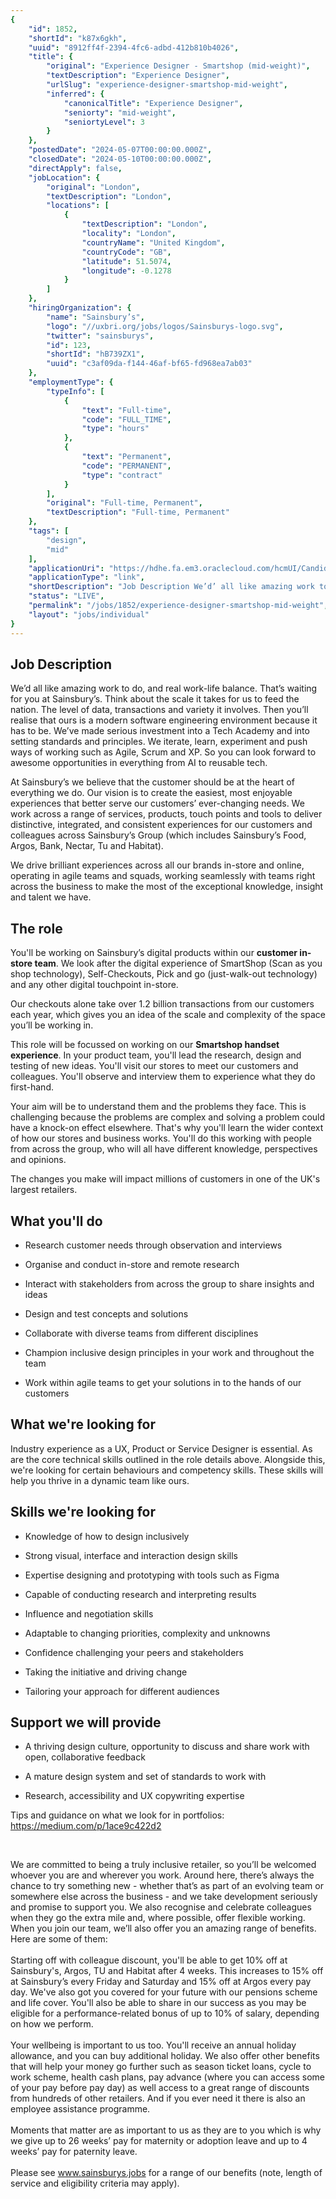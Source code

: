 ```yaml
---
{
	"id": 1852,
	"shortId": "k87x6gkh",
	"uuid": "8912ff4f-2394-4fc6-adbd-412b810b4026",
	"title": {
		"original": "Experience Designer - Smartshop (mid-weight)",
		"textDescription": "Experience Designer",
		"urlSlug": "experience-designer-smartshop-mid-weight",
		"inferred": {
			"canonicalTitle": "Experience Designer",
			"seniorty": "mid-weight",
			"seniortyLevel": 3
		}
	},
	"postedDate": "2024-05-07T00:00:00.000Z",
	"closedDate": "2024-05-10T00:00:00.000Z",
	"directApply": false,
	"jobLocation": {
		"original": "London",
		"textDescription": "London",
		"locations": [
			{
				"textDescription": "London",
				"locality": "London",
				"countryName": "United Kingdom",
				"countryCode": "GB",
				"latitude": 51.5074,
				"longitude": -0.1278
			}
		]
	},
	"hiringOrganization": {
		"name": "Sainsbury’s",
		"logo": "//uxbri.org/jobs/logos/Sainsburys-logo.svg",
		"twitter": "sainsburys",
		"id": 123,
		"shortId": "hB739ZX1",
		"uuid": "c3af09da-f144-46af-bf65-fd968ea7ab03"
	},
	"employmentType": {
		"typeInfo": [
			{
				"text": "Full-time",
				"code": "FULL_TIME",
				"type": "hours"
			},
			{
				"text": "Permanent",
				"code": "PERMANENT",
				"type": "contract"
			}
		],
		"original": "Full-time, Permanent",
		"textDescription": "Full-time, Permanent"
	},
	"tags": [
		"design",
		"mid"
	],
	"applicationUri": "https://hdhe.fa.em3.oraclecloud.com/hcmUI/CandidateExperience/en/sites/CX/requisitions/preview/233689/apply/email",
	"applicationType": "link",
	"shortDescription": "Job Description We’d’ all like amazing work to do, and real work-life- balance. That’s’ waiting for you at Sainsbury’s’. Think about the scale it takes for us to feed the nation. The level of data,",
	"status": "LIVE",
	"permalink": "/jobs/1852/experience-designer-smartshop-mid-weight",
	"layout": "jobs/individual"
}
---
```

<h2>Job Description</h2><p>We’d all like amazing work to do, and real work-life balance. That’s waiting for you at Sainsbury’s. Think about the scale it takes for us to feed the nation. The level of data, transactions and variety it involves. Then you’ll realise that ours is a modern software engineering environment because it has to be. We’ve made serious investment into a Tech Academy and into setting standards and principles. We iterate, learn, experiment and push ways of working such as Agile, Scrum and XP. So you can look forward to awesome opportunities in everything from AI to reusable tech.</p><p>At Sainsbury’s we believe that the customer should be at the heart of everything we do.&nbsp;Our vision is to create the easiest, most enjoyable experiences that better serve our customers’ ever-changing needs. We work across a range of services, products, touch points and tools to deliver distinctive, integrated, and consistent experiences for our customers and colleagues across Sainsbury’s Group (which includes Sainsbury’s Food, Argos, Bank, Nectar, Tu and Habitat).</p><p>We drive brilliant experiences across all our brands in-store and online, operating in agile teams and squads, working seamlessly with teams right across the business to make the most of the exceptional knowledge, insight and talent we have.</p><h2>The role</h2><p>You'll be working on Sainsbury’s digital products within our <strong>customer in-store team</strong>. We look after the digital experience of SmartShop (Scan as you shop technology), Self-Checkouts, Pick and go (just-walk-out technology) and any other digital touchpoint in-store.&nbsp;&nbsp;</p><p>Our checkouts alone take over 1.2 billion transactions from our customers each year, which gives you an idea of the scale and complexity of the space you’ll be working in.&nbsp;</p><p>This role will be focussed on working on our <strong>Smartshop handset experience</strong>. In your product team, you'll lead the research, design and testing of new ideas. You'll visit our stores to meet our customers and colleagues. You'll observe and interview them to experience what they do first-hand.&nbsp;&nbsp;</p><p>Your aim will be to understand them and the problems they face. This is challenging because the problems are complex and solving a problem could have a knock-on effect elsewhere. That's why you'll learn the wider context of how our stores and business works. You'll do this working with people from across the group, who will all have different knowledge, perspectives and opinions.&nbsp;&nbsp;&nbsp;</p><p>The changes you make will impact millions of customers in one of the UK's largest retailers.&nbsp;</p><h2>What you'll do</h2><ul><li><p>Research customer needs through observation and interviews&nbsp;</p></li><li><p>Organise and conduct in-store and remote research&nbsp;</p></li><li><p>Interact with stakeholders from across the group to share insights and ideas&nbsp;</p></li><li><p>Design and test concepts and solutions&nbsp;</p></li><li><p>Collaborate with diverse teams from different disciplines&nbsp;</p></li><li><p>Champion inclusive design principles in your work and throughout the team&nbsp;</p></li><li><p>Work within agile teams to get your solutions in to the hands of our customers&nbsp;</p></li></ul><h2>What we're looking for</h2><p>Industry experience as a UX, Product or Service Designer is essential. As are the core technical skills outlined in the role details above. Alongside this, we're looking for certain behaviours and competency skills. These skills will help you thrive in a dynamic team like ours.&nbsp;</p><h2>Skills we're looking for</h2><ul><li><p>Knowledge of how to design inclusively&nbsp;</p></li><li><p>Strong visual, interface and interaction design skills&nbsp;</p></li><li><p>Expertise designing and prototyping with tools such as Figma&nbsp;</p></li><li><p>Capable of conducting research and interpreting results&nbsp;</p></li><li><p>Influence and negotiation skills&nbsp;</p></li><li><p>Adaptable to changing priorities, complexity and unknowns&nbsp;</p></li><li><p>Confidence challenging your peers and stakeholders&nbsp;</p></li><li><p>Taking the initiative and driving change&nbsp;</p></li><li><p>Tailoring your approach for different audiences&nbsp;</p></li></ul><h2>Support we will provide</h2><ul><li><p>A thriving design culture, opportunity to discuss and share work with open, collaborative feedback</p></li><li><p>A mature design system and set of standards to work with&nbsp;</p></li><li><p>Research, accessibility and UX copywriting expertise</p></li></ul><p>Tips and guidance on what we look for in portfolios: <a target="_blank" rel="noopener noreferrer nofollow" href="https://medium.com/p/1ace9c422d2">https://medium.com/p/1ace9c422d2</a>&nbsp;</p><p>&nbsp;</p><p>We are committed to being a truly inclusive retailer, so you’ll be welcomed whoever you are and wherever you work. Around here, there’s always the chance to try something new&nbsp;-&nbsp;whether that’s as part of an evolving team or somewhere else across the business - and we take development seriously and promise to support you. We also recognise and celebrate colleagues when they go the extra mile and, where possible, offer flexible working. When you join our team, we’ll also offer you an amazing range of benefits. Here are some of them:<br>&nbsp;<br>Starting off with colleague discount, you'll be able to get 10% off at Sainsbury's, Argos, TU and Habitat after 4 weeks. This increases to 15% off at Sainsbury’s every Friday and Saturday and 15% off at Argos every pay day. We've also got you covered for your future with our pensions scheme and life cover. You'll also be able to share in our success as you may be eligible for a performance-related bonus of up to 10% of salary, depending on how we perform. &nbsp;<br>&nbsp;<br>Your wellbeing is important to us too. You'll receive an annual holiday allowance, and you can buy additional holiday. We also offer other benefits that will help your money go further such as season ticket loans, cycle to work scheme, health cash plans, pay advance (where you can access some of your pay before pay day) as well access to a great range of discounts from hundreds of other retailers. And if you ever need it there is also an employee assistance programme.<br>&nbsp;<br>Moments that matter are as important to us as they are to you which is why we give up to 26 weeks’ pay for maternity or adoption leave and up to 4 weeks’ pay for paternity leave.&nbsp;<br>&nbsp;<br>Please see <a target="_blank" rel="noopener noreferrer nofollow" href="http://www.sainsburys.jobs">www.sainsburys.jobs</a> for a range of our benefits (note, length of service and eligibility criteria may apply).</p>
